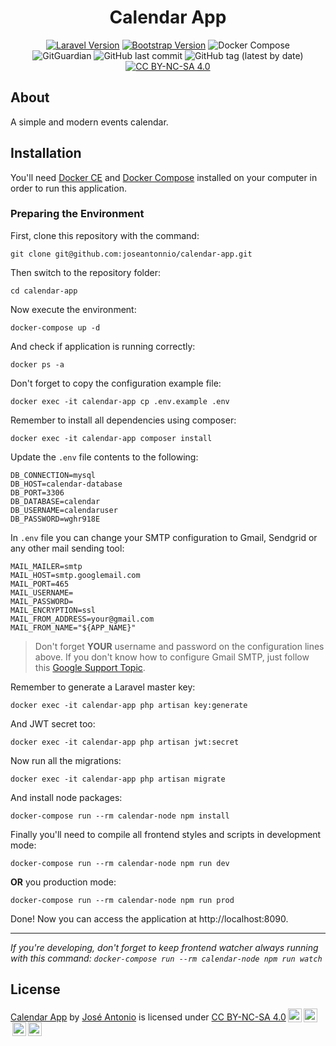 <h1 align="center">Calendar App</h1>

<p align="center">
<a href="https://laravel.com/docs/8.x"><img src="https://img.shields.io/badge/Laravel-8.4.0-red?logo=laravel" alt="Laravel Version"></a>
<a href="https://getbootstrap.com/docs/4.5/getting-started/introduction/"><img src="https://img.shields.io/badge/Bootstrap-4.5-blueviolet?logo=bootstrap" alt="Bootstrap Version"></a>
<img src="https://img.shields.io/badge/Docker%20Compose-3.8-blue?logo=docker" alt="Docker Compose">
<br />
<img src="https://img.shields.io/badge/GitGuardian-active-success" alt="GitGuardian">
<img alt="GitHub last commit" src="https://img.shields.io/github/last-commit/joseantonnio/calendar-app?label=Last%20Commit">
<img alt="GitHub tag (latest by date)" src="https://img.shields.io/github/v/tag/joseantonnio/calendar-app?label=last%20version">
<a href="https://creativecommons.org/licenses/by-nc-sa/4.0"><img src="https://img.shields.io/badge/License-CC%20BY--NC--SA%204.0-success?logo=creative-commons" alt="CC BY-NC-SA 4.0"></a>
</p>

## About

A simple and modern events calendar.

## Installation

You'll need [Docker CE](https://docs.docker.com/install/) and [Docker Compose](https://docs.docker.com/compose/install/) installed on your computer in order to run this application.

### Preparing the Environment

First, clone this repository with the command:

```
git clone git@github.com:joseantonnio/calendar-app.git
```

Then switch to the repository folder:

```
cd calendar-app
```

Now execute the environment:

```
docker-compose up -d
```

And check if application is running correctly:

```
docker ps -a
```

Don't forget to copy the configuration example file:

```
docker exec -it calendar-app cp .env.example .env
```

Remember to install all dependencies using composer:

```
docker exec -it calendar-app composer install
```

Update the `.env` file contents to the following:

```
DB_CONNECTION=mysql
DB_HOST=calendar-database
DB_PORT=3306
DB_DATABASE=calendar
DB_USERNAME=calendaruser
DB_PASSWORD=wghr918E
```

In `.env` file you can change your SMTP configuration to Gmail, Sendgrid or any other mail sending tool:

```
MAIL_MAILER=smtp
MAIL_HOST=smtp.googlemail.com
MAIL_PORT=465
MAIL_USERNAME=
MAIL_PASSWORD=
MAIL_ENCRYPTION=ssl
MAIL_FROM_ADDRESS=your@gmail.com
MAIL_FROM_NAME="${APP_NAME}"
```

> Don't forget **YOUR** username and password on the configuration lines above.
> If you don't know how to configure Gmail SMTP, just follow this [Google Support Topic](https://support.google.com/a/answer/176600).

Remember to generate a Laravel master key:

```
docker exec -it calendar-app php artisan key:generate
```

And JWT secret too:

```
docker exec -it calendar-app php artisan jwt:secret
```

Now run all the migrations:

```
docker exec -it calendar-app php artisan migrate
```

And install node packages:

```
docker-compose run --rm calendar-node npm install
```

Finally you'll need to compile all frontend styles and scripts in development mode:

```
docker-compose run --rm calendar-node npm run dev
```

**OR** you production mode:

```
docker-compose run --rm calendar-node npm run prod
```

Done! Now you can access the application at http://localhost:8090.

---

*If you're developing, don't forget to keep frontend watcher always running with this command: `docker-compose run --rm calendar-node npm run watch`*

## License

<p xmlns:dct="http://purl.org/dc/terms/" xmlns:cc="http://creativecommons.org/ns#" class="license-text"><a rel="cc:attributionURL" property="dct:title" href="https://github.com/joseantonnio/calendar-app">Calendar App</a> by <a rel="cc:attributionURL dct:creator" property="cc:attributionName" href="https://www.linkedin.com/in/joseantonnio/">José Antonio</a> is licensed under <a rel="license" href="https://creativecommons.org/licenses/by-nc-sa/4.0">CC BY-NC-SA 4.0<img style="height:22px!important;margin-left:3px;vertical-align:text-bottom;" src="https://mirrors.creativecommons.org/presskit/icons/cc.svg?ref=chooser-v1" /><img style="height:22px!important;margin-left:3px;vertical-align:text-bottom;" src="https://mirrors.creativecommons.org/presskit/icons/by.svg?ref=chooser-v1" /><img style="height:22px!important;margin-left:3px;vertical-align:text-bottom;" src="https://mirrors.creativecommons.org/presskit/icons/nc.svg?ref=chooser-v1" /><img style="height:22px!important;margin-left:3px;vertical-align:text-bottom;" src="https://mirrors.creativecommons.org/presskit/icons/sa.svg?ref=chooser-v1" /></a></p>
